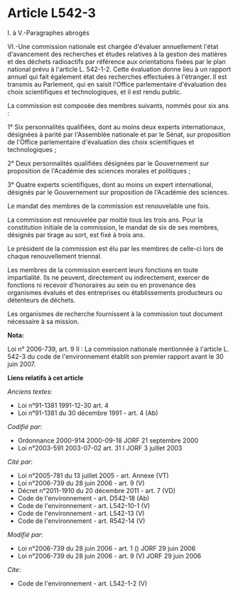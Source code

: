 # Article L542-3

I. à V.-Paragraphes abrogés 

VI.-Une commission nationale est chargée d'évaluer annuellement l'état d'avancement des recherches et études relatives à la
gestion des matières et des déchets radioactifs par référence aux orientations fixées par le plan national prévu à l'article
L. 542-1-2. Cette évaluation donne lieu à un rapport annuel qui fait également état des recherches effectuées à l'étranger.
Il est transmis au Parlement, qui en saisit l'Office parlementaire d'évaluation des choix scientifiques et technologiques, et
il est rendu public. 

La commission est composée des membres suivants, nommés pour six ans : 

1° Six personnalités qualifiées, dont au moins deux experts internationaux, désignées à parité par l'Assemblée nationale et
par le Sénat, sur proposition de l'Office parlementaire d'évaluation des choix scientifiques et technologiques ; 

2° Deux personnalités qualifiées désignées par le Gouvernement sur proposition de l'Académie des sciences morales et
politiques ; 

3° Quatre experts scientifiques, dont au moins un expert international, désignés par le Gouvernement sur proposition de
l'Académie des sciences. 

Le mandat des membres de la commission est renouvelable une fois. 

La commission est renouvelée par moitié tous les trois ans. Pour la constitution initiale de la commission, le mandat de six
de ses membres, désignés par tirage au sort, est fixé à trois ans. 

Le président de la commission est élu par les membres de celle-ci lors de chaque renouvellement triennal. 

Les membres de la commission exercent leurs fonctions en toute impartialité. Ils ne peuvent, directement ou indirectement,
exercer de fonctions ni recevoir d'honoraires au sein ou en provenance des organismes évalués et des entreprises ou
établissements producteurs ou détenteurs de déchets. 

Les organismes de recherche fournissent à la commission tout document nécessaire à sa mission.

**Nota:**

Loi n° 2006-739, art. 9 II : La commission nationale mentionnée à l'article L. 542-3 du code de l'environnement établit son
premier rapport avant le 30 juin 2007.

**Liens relatifs à cet article**

_Anciens textes_:

  - Loi n°91-1381 1991-12-30 art. 4
  - Loi n°91-1381 du 30 décembre 1991 - art. 4 (Ab)

_Codifié par_:

  - Ordonnance 2000-914 2000-09-18 JORF 21 septembre 2000
  - Loi n°2003-591 2003-07-02 art. 31 I JORF 3 juillet 2003

_Cité par_:

  - Loi n°2005-781 du 13 juillet 2005 - art. Annexe (VT)
  - Loi n°2006-739 du 28 juin 2006 - art. 9 (V)
  - Décret n°2011-1910 du 20 décembre 2011 - art. 7 (VD)
  - Code de l'environnement - art. D542-18 (Ab)
  - Code de l'environnement - art. L542-10-1 (V)
  - Code de l'environnement - art. L542-13 (V)
  - Code de l'environnement - art. R542-14 (V)

_Modifié par_:

  - Loi n°2006-739 du 28 juin 2006 - art. 1 () JORF 29 juin 2006
  - Loi n°2006-739 du 28 juin 2006 - art. 9 (V) JORF 29 juin 2006

_Cite_:

  - Code de l'environnement - art. L542-1-2 (V)

